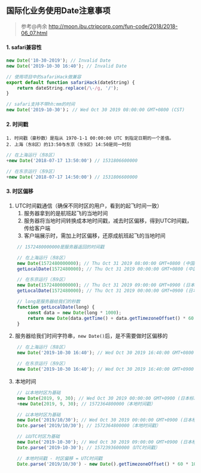 ## 国际化业务使用Date注意事项
> 参考@冉余 http://moon.ibu.ctripcorp.com/fun-code/2018/2018-06_07.html
#### 1. safari兼容性
```js
new Date('10-30-2019'); // Invalid Date
new Date('2019-10-30 16:40'); // Invalid Date

// 使用项目中的safariHack做兼容
export default function safariHack(dateString) {
    return dateString.replace(/\-/g, '/');
}

// safari支持不带hh:mm的时间
new Date('2019-10-30')； // Wed Oct 30 2019 08:00:00 GMT+0800 (CST)
```
#### 2. 时间戳
    1. 时间戳（豪秒数）是指从 1970-1-1 00:00:00 UTC 到指定日期的一个差值。
    2. 上海（东8区）的13:50与东京（东9区）14:50是同一时刻
```js
// 在上海运行（东8区）
+new Date('2018-07-17 13:50:00') // 1531806600000
```
```js
// 在东京运行（东9区）
+new Date('2018-07-17 14:50:00') // 1531806600000
```
#### 3. 时区偏移
1. UTC时间戳通信（确保不同时区的用户，看到的起飞时间一致）
    1. 服务器拿到的是航班起飞的当地时间
    2. 服务器将当地时间转换成本地时间戳，减去时区偏移，得到UTC时间戳，传给客户端
    3. 客户端展示时，需加上时区偏移，还原成航班起飞的当地时间
```js
    // 1572480000000是服务器返回的时间戳

    // 在上海运行（东8区）
    new Date(1572480000000); // Thu Oct 31 2019 08:00:00 GMT+0800 (中国标准时间)
    getLocalDate(1572480000); // Thu Oct 31 2019 00:00:00 GMT+0800 (中国标准时间)

    // 在东京运行（东9区）
    new Date(1572480000000); // Thu Oct 31 2019 09:00:00 GMT+0900 (日本标准时间)
    getLocalDate(1572480000); // Thu Oct 31 2019 00:00:00 GMT+0900 (日本标准时间)

    // long是服务器给我们的秒数
    function getLocalDate(long) {
        const data = new Date(long * 1000);
        return new Date(data.getTime() + data.getTimezoneOffset() * 60 * 1000);
    }
```
2. 服务器给我们时间字符串，`new Date()`后，是不需要做时区偏移的
```js
    // 在上海运行（东8区）
    new Date('2019-10-30 16:40'); // Wed Oct 30 2019 16:40:00 GMT+0800 (中国标准时间)

    // 在东京运行（东9区）
    new Date('2019-10-30 16:40'); // Wed Oct 30 2019 16:40:00 GMT+0900 (日本标准时间)
```
3. 本地时间
```js
    // 以本地时区为基础
    new Date(2019, 9, 30); // Wed Oct 30 2019 00:00:00 GMT+0900 (日本标准时间)
    +new Date(2019, 9, 30); // 1572364800000（本地时间戳）

    // 以本地时区为基础
    new Date('2019/10/30'); // Wed Oct 30 2019 00:00:00 GMT+0900 (日本标准时间)
    Date.parse('2019/10/30'); // 1572364800000（本地时间戳）

    // 以UTC时区为基础
    new Date('2019-10-30'); // Wed Oct 30 2019 09:00:00 GMT+0900 (日本标准时间)
    Date.parse('2019-10-30'); // 1572393600000（UTC时间戳）

    // 本地时间戳 - 时区偏移 = UTC时间戳
    Date.parse('2019/10/30') - new Date().getTimezoneOffset() * 60 * 1000 === Date.parse('2019-10-30'); // true
```